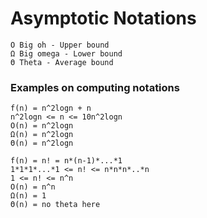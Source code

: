 # Asymptotic Notations
```
O Big oh - Upper bound
Ω Big omega - Lower bound
Θ Theta - Average bound
```
### Examples on computing notations

```
f(n) = n^2logn + n
n^2logn <= n <= 10n^2logn
O(n) = n^2logn
Ω(n) = n^2logn
Θ(n) = n^2logn
```
```
f(n) = n! = n*(n-1)*...*1
1*1*1*...*1 <= n! <= n*n*n*..*n
1 <= n! <= n^n
O(n) = n^n
Ω(n) = 1
Θ(n) = no theta here
```
